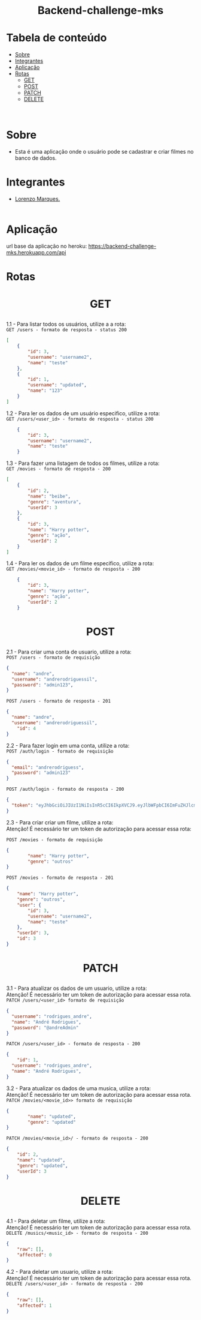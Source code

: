 <h1 align="center">Backend-challenge-mks</h1>

# Tabela de conteúdo

<!--ts-->
 - [Sobre](#Sobre)
 - [Integrantes](#Integrantes)
 - [Aplicação](#Aplicação)
 - [Rotas](#Rotas)
    - [GET](#GET)
    - [POST](#POST)
    - [PATCH](#PATCH)
    - [DELETE](DELETE)
<!--te-->

<br>

# Sobre

- Esta é uma aplicação onde o usuário pode se cadastrar e criar filmes no banco de dados.
  <br>

# Integrantes

- <a href="https://github.com/LorenzoMarques">Lorenzo Marques.</a> <br>
  <br>

# Aplicação

url base da aplicação no heroku: https://backend-challenge-mks.herokuapp.com/api

# Rotas

# <p align="center">GET</p>

1.1 - Para listar todos os usuários, utilize a a rota: <br>
`GET /users - formato de resposta - status 200`

```json
[
	{
		"id": 3,
		"username": "username2",
		"name": "teste"
	},
	{
		"id": 1,
		"username": "updated",
		"name": "123"
	}
]
```

1.2 - Para ler os dados de um usuário especifico, utilize a rota:<br>
`GET /users/<user_id> - formato de resposta - status 200`

```json
	{
		"id": 3,
		"username": "username2",
		"name": "teste"
	}
```


1.3 - Para fazer uma listagem de todos os filmes, utilize a rota:<br>
`GET /movies - formato de resposta - 200`

```json
[
	{
		"id": 2,
		"name": "beibe",
		"genre": "aventura",
		"userId": 3
	},
	{
		"id": 3,
		"name": "Harry potter",
		"genre": "ação",
		"userId": 2
	}
]
```

1.4 - Para ler os dados de um filme especifico, utilize a rota:<br>
`GET /movies/<movie_id> - formato de resposta - 200`

```json
	{
		"id": 3,
		"name": "Harry potter",
		"genre": "ação",
		"userId": 2
	}
```


# <p align="center">POST</p>

2.1 - Para criar uma conta de usuario, utilize a rota:<br>
`POST /users - formato de requisição`

```json
{
  "name": "andre",
  "username": "andrerodriguessil",
  "password": "admin123",
}
```

`POST /users - formato de resposta - 201`

```json
{
  "name": "andre",
  "username": "andrerodriguessil",
	"id": 4
}
```

2.2 - Para fazer login em uma conta, utilize a rota:<br>
`POST /auth/login - formato de requisição`

```json
{
  "email": "andrerodriguess",
  "password": "admin123"
}
```

`POST /auth/login - formato de resposta - 200`

```json
{
  "token": "eyJhbGciOiJIUzI1NiIsInR5cCI6IkpXVCJ9.eyJlbWFpbCI6ImFuZHJlcm9kcmlndWVzc2lsQGdtYWlsLmNvbSIsImlhdCI6MTY1MzYyMDIwOSwiZXhwIjoxNjUzNzA2NjA5fQ.fPnervTSxD4JvoTpgvitV23GDhy328iH9zHKb-eCS0w"
}
```

2.3 - Para criar criar um filme, utilize a rota:<br>
Atenção! É necessário ter um token de autorização para acessar essa rota:<br>

`POST /movies - formato de requisição`

```json
{
		"name": "Harry potter",
		"genre": "outros"
}
```

`POST /movies - formato de resposta - 201`

```json
{
	"name": "Harry potter",
	"genre": "outros",
	"user": {
		"id": 3,
		"username": "username2",
		"name": "teste"
	},
	"userId": 3,
	"id": 3
}
```

# <p align="center">PATCH</p>

3.1 - Para atualizar os dados de um usuario, utilize a rota:<br>
Atenção! É necessário ter um token de autorização para acessar essa rota.<br>
`PATCH /users/<user_id> formato de requisição`

```json
{
  "username": "rodrigues_andre",
  "name": "André Rodrigues",
  "password": "@andreAdmin"
}
```

`PATCH /users/<user_id> - formato de resposta - 200`

```json
{
	"id": 1,
  "username": "rodrigues_andre",
  "name": "André Rodrigues",
}
```

3.2 - Para atualizar os dados de uma musica, utilize a rota:<br>
Atenção! É necessário ter um token de autorização para acessar essa rota.<br>
`PATCH /movies/<movie_id>> formato de requisição`

```json
{
		"name": "updated",
		"genre": "updated"
}
```

`PATCH /movies/<movie_id>/ - formato de resposta - 200`

```json
{
	"id": 2,
	"name": "updated",
	"genre": "updated",
	"userId": 3
}
```



# <p align="center">DELETE</p>

4.1 - Para deletar um filme, utilize a rota:<br>
Atenção! É necessário ter um token de autorização para acessar essa rota.<br>
`DELETE /musics/<music_id> - formato de resposta - 200`

```json
{
	"raw": [],
	"affected": 0
}
```

4.2 - Para deletar um usuario, utilize a rota:<br>
Atenção! É necessário ter um token de autorização para acessar essa rota.<br>
`DELETE /users/<user_id> - formato de resposta - 200`

```json
{
	"raw": [],
	"affected": 1
}
```

